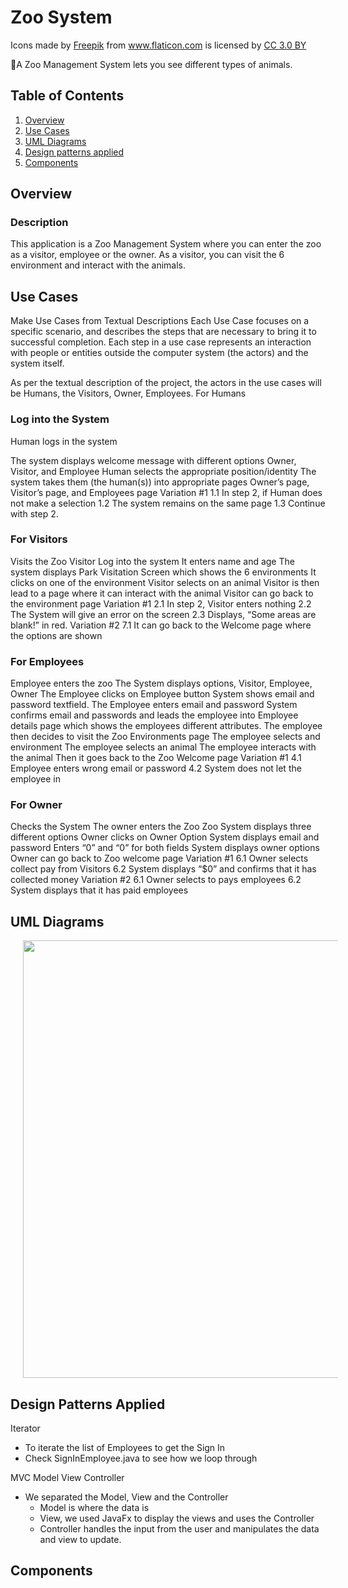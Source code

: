 # Zoo System
<div>Icons made by <a href="https://www.freepik.com/" title="Freepik">Freepik</a> from <a href="https://www.flaticon.com/" 			    title="Flaticon">www.flaticon.com</a> is licensed by <a href="http://creativecommons.org/licenses/by/3.0/" 			    title="Creative Commons BY 3.0" target="_blank">CC 3.0 BY</a></div>

🐯A Zoo Management System lets you see different types of animals.

## Table of Contents
1. [Overview](#Overview)
1. [Use Cases](#Use-Cases)
1. [UML Diagrams](#UML-Diagrams)
1. [Design patterns applied](#Design-Patterns-Applied)
1. [Components](#Components)

## Overview
### Description
This application is a Zoo Management System where you can enter the zoo as a visitor, employee or the owner. As a visitor, you can visit the 6 environment and interact with the animals. 

## Use Cases
Make Use Cases from Textual Descriptions 
Each Use Case focuses on a specific scenario, and describes the steps that are necessary to bring it to successful completion. Each step in a use case represents an interaction with people or entities outside the computer system (the actors) and the system itself. 

As per the textual description of the project, the actors in the use cases will be Humans, the Visitors, Owner, Employees.
For Humans

### Log into the System 
Human logs in the system

The system displays welcome message with different options
Owner, Visitor, and Employee
Human selects the appropriate position/identity
The system takes them (the human(s)) into appropriate pages
Owner’s page, Visitor’s page, and Employees page 
Variation #1
1.1 In step 2, if Human does not make a selection 
1.2 The system remains on the same page 
1.3 Continue with step 2. 


### For Visitors
Visits the Zoo
Visitor Log into the system
It enters name and age
The system displays Park Visitation Screen which shows the 6 environments
It clicks on one of the environment
Visitor selects on an animal
Visitor is then lead to a page where it can interact with the animal
Visitor can go back to the environment page
Variation #1 
2.1  In step 2,  Visitor enters nothing
2.2 The System will give an error on the screen
2.3 Displays, “Some areas are blank!” in red.
Variation #2 
7.1 It can go back to the Welcome page where the options are shown

### For Employees
Employee enters the zoo
The System displays options, Visitor, Employee, Owner
The Employee clicks on Employee button 
System shows email and password textfield. 
The Employee enters email and password
System confirms email and passwords and leads the employee into Employee details page which shows the employees different attributes.
The employee then decides to visit the Zoo Environments page
The employee selects and environment
The employee selects an animal
The employee interacts with the animal
Then it goes back to the Zoo Welcome page
Variation #1 
4.1 Employee enters wrong email or password
4.2 System does not let the employee in

### For Owner
Checks the System
The owner enters the Zoo
Zoo System displays three different options
Owner clicks on Owner Option
System displays email and password
Enters “0” and “0” for both fields
System displays owner options
Owner can go back to Zoo welcome page
Variation #1
6.1 Owner selects collect pay from Visitors
6.2 System displays “$0” and confirms that it has collected money
Variation #2 
6.1 Owner selects to pays employees
6.2 System displays that it has paid employees

## UML Diagrams
<img src="https://i.imgur.com/HWLqAVM.png" width=700 hspace="20">

## Design Patterns Applied

Iterator 
- To iterate the list of Employees to get the Sign In
- Check SignInEmployee.java to see how we loop through

MVC Model View Controller 
- We separated the Model, View and the Controller
  - Model is where the data is
  - View, we used JavaFx to display the views and uses the Controller
  - Controller handles the input from the user and manipulates the data and view to update.

## Components
